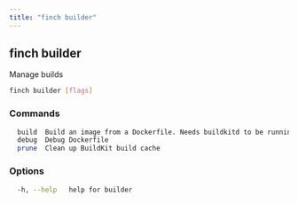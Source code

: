 ```yaml
---
title: "finch builder"
---
```


## finch builder

Manage builds

```bash
finch builder [flags]
```

### Commands

```bash
  build  Build an image from a Dockerfile. Needs buildkitd to be running.
  debug  Debug Dockerfile
  prune  Clean up BuildKit build cache
```

### Options

```bash
  -h, --help   help for builder
```
